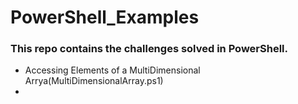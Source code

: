 # PowerShell_Examples

### This repo contains the challenges solved in PowerShell.
 - Accessing Elements of a MultiDimensional Arrya(MultiDimensionalArray.ps1)
 - 

